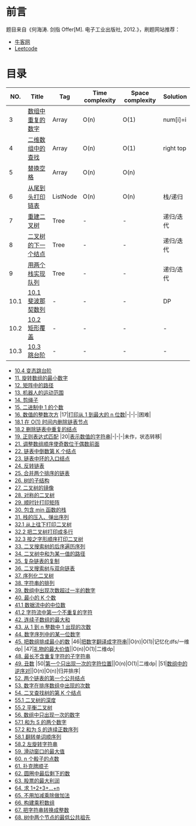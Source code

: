 # 前言

题目来自《何海涛. 剑指 Offer[M]. 电子工业出版社, 2012.》，刷题网站推荐：

- [牛客网](https://www.nowcoder.com/ta/coding-interviews?from=cyc_github)
- [Leetcode](https://leetcode-cn.com/problemset/lcof/)

# 目录


| NO.|Title|Tag|Time complexity|Space complexity|Solution|
|---|-----|--------|----|----------|---|
|3| [数组中重复的数字](3.%20数组中重复的数字.md)|Array|O(n)|O(1)|num[i]=i|
|4|[二维数组中的查找](4.%20二维数组中的查找.md)|Array|O(n)|O(1)|right top|
|5|[替换空格](5.%20替换空格.md)|Array|O(n)|O(n)||
|6|[从尾到头打印链表](6.%20从尾到头打印链表.md)|ListNode|O(n)|O(n)|栈/递归|
|7|[重建二叉树](7.%20重建二叉树.md)|Tree|-|-|递归/迭代|
|8|[二叉树的下一个结点](8.%20二叉树的下一个结点.md)|Tree|-|-|递归/迭代|
|9|[用两个栈实现队列](9.%20用两个栈实现队列.md)|Tree|-|-|递归/迭代|
|10.1|[10.1 斐波那契数列](10.1%20斐波那契数列.md)|-|-|-|DP|
|10.2|[10.2 矩形覆盖](10.2%20矩形覆盖.md)|-|-|-|-|
|10.3|[10.3 跳台阶](10.3%20跳台阶.md)|-|-|-|-|
- [10.4 变态跳台阶](10.4%20变态跳台阶.md)
- [11. 旋转数组的最小数字](11.%20旋转数组的最小数字.md)
- [12. 矩阵中的路径](12.%20矩阵中的路径.md)
- [13. 机器人的运动范围](13.%20机器人的运动范围.md)
- [14. 剪绳子](14.%20剪绳子.md)
- [15. 二进制中 1 的个数](15.%20二进制中%201%20的个数.md)
- [16. 数值的整数次方](16.%20数值的整数次方.md)
|17|[打印从 1 到最大的 n 位数](17.%20打印从%201%20到最大的%20n%20位数.md)|-|-|-|困难|
- [18.1 在 O(1) 时间内删除链表节点](18.1%20在%20O(1)%20时间内删除链表节点.md)
- [18.2 删除链表中重复的结点](18.2%20删除链表中重复的结点.md)
- [19. 正则表达式匹配](19.%20正则表达式匹配.md)
|20|[表示数值的字符串](20.%20表示数值的字符串.md)|-|-|-|未作，状态转移|
- [21. 调整数组顺序使奇数位于偶数前面](21.%20调整数组顺序使奇数位于偶数前面.md)
- [22. 链表中倒数第 K 个结点](22.%20链表中倒数第%20K%20个结点.md)
- [23. 链表中环的入口结点](23.%20链表中环的入口结点.md)
- [24. 反转链表](24.%20反转链表.md)
- [25. 合并两个排序的链表](25.%20合并两个排序的链表.md)
- [26. 树的子结构](26.%20树的子结构.md)
- [27. 二叉树的镜像](27.%20二叉树的镜像.md)
- [28. 对称的二叉树](28.%20对称的二叉树.md)
- [29. 顺时针打印矩阵](29.%20顺时针打印矩阵.md)
- [30. 包含 min 函数的栈](30.%20包含%20min%20函数的栈.md)
- [31. 栈的压入、弹出序列](31.%20栈的压入、弹出序列.md)
- [32.1 从上往下打印二叉树](32.1%20从上往下打印二叉树.md)
- [32.2 把二叉树打印成多行](32.2%20把二叉树打印成多行.md)
- [32.3 按之字形顺序打印二叉树](32.3%20按之字形顺序打印二叉树.md)
- [33. 二叉搜索树的后序遍历序列](33.%20二叉搜索树的后序遍历序列.md)
- [34. 二叉树中和为某一值的路径](34.%20二叉树中和为某一值的路径.md)
- [35. 复杂链表的复制](35.%20复杂链表的复制.md)
- [36. 二叉搜索树与双向链表](36.%20二叉搜索树与双向链表.md)
- [37. 序列化二叉树](37.%20序列化二叉树.md)
- [38. 字符串的排列](38.%20字符串的排列.md)
- [39. 数组中出现次数超过一半的数字](39.%20数组中出现次数超过一半的数字.md)
- [40. 最小的 K 个数](40.%20最小的%20K%20个数.md)
- [41.1 数据流中的中位数](41.1%20数据流中的中位数.md)
- [41.2 字符流中第一个不重复的字符](41.2%20字符流中第一个不重复的字符.md)
- [42. 连续子数组的最大和](42.%20连续子数组的最大和.md)
- [43. 从 1 到 n 整数中 1 出现的次数](43.%20从%201%20到%20n%20整数中%201%20出现的次数)
- [44. 数字序列中的某一位数字](44.%20数字序列中的某一位数字.md)
- [45. 把数组排成最小的数](45.%20把数组排成最小的数.md)
|46|[把数字翻译成字符串](46.%20把数字翻译成字符串.md)||O(n)|O(1)|记忆化dfs/一维dp|
|47|[礼物的最大价值](47.%20礼物的最大价值.md)||O(n)|O(1)|二维dp|
- [48. 最长不含重复字符的子字符串](48.%20最长不含重复字符的子字符串.md)
- [49. 丑数](49.%20丑数.md)
|50|[第一个只出现一次的字符位置](50.%20第一个只出现一次的字符位置.md)||O(n)|O(1)|二维dp|
|51|[数组中的逆序对](51.%20数组中的逆序对.md)||O(n)|O(n)|归并排序|
- [52. 两个链表的第一个公共结点](52.%20两个链表的第一个公共结点.md)
- [53. 数字在排序数组中出现的次数](53.%20数字在排序数组中出现的次数.md)
- [54. 二叉查找树的第 K 个结点](54.%20二叉查找树的第%20K%20个结点.md)
- [55.1 二叉树的深度](55.1%20二叉树的深度.md)
- [55.2 平衡二叉树](55.2%20平衡二叉树.md)
- [56. 数组中只出现一次的数字](56.%20数组中只出现一次的数字.md)
- [57.1 和为 S 的两个数字](57.1%20和为%20S%20的两个数字.md)
- [57.2 和为 S 的连续正数序列](57.2%20和为%20S%20的连续正数序列.md)
- [58.1 翻转单词顺序列](58.1%20翻转单词顺序列.md)
- [58.2 左旋转字符串](58.2%20左旋转字符串.md)
- [59. 滑动窗口的最大值](59.%20滑动窗口的最大值.md)
- [60. n 个骰子的点数](60.%20n%20个骰子的点数.md)
- [61. 扑克牌顺子](61.%20扑克牌顺子.md)
- [62. 圆圈中最后剩下的数](62.%20圆圈中最后剩下的数.md)
- [63. 股票的最大利润](63.%20股票的最大利润.md)
- [64. 求 1+2+3+...+n](64.%20求%201+2+3+...+n.md)
- [65. 不用加减乘除做加法](65.%20不用加减乘除做加法.md)
- [66. 构建乘积数组](66.%20构建乘积数组.md)
- [67. 把字符串转换成整数](67.%20把字符串转换成整数.md)
- [68. 树中两个节点的最低公共祖先](68.%20树中两个节点的最低公共祖先.md)